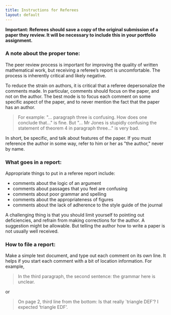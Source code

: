 ```yaml
---
title: Instructions for Referees
layout: default
---
```


**Important: Referees should save a copy of the original submission of a paper they
review. It will be necessary to include this in your portfolio assignment.**

### A note about the proper tone: ###

The peer review process is important for improving the quality of written
mathematical work, but receiving a referee’s report is uncomfortable. The
process is inherently critical and likely negative.

To reduce the strain on authors, it is critical that a referee depersonalize
the comments made. In particular, comments should focus on the paper, and not
on the author. The best mode is to focus each comment on some specific aspect
of the paper, and to never mention the fact that the paper has an author.

> For example: "... paragraph three is confusing. How does one conclude that..."
> is fine. But "... Mr Jones is stupidly confusing the statement of theorem 4
> in paragraph three..." is very bad.

In short, be specific, and talk about features of the paper. If you must
reference the author in some way, refer to him or her as "the author," never
by name.


### What goes in a report: ###

Appropriate things to put in a referee report include:

- comments about the logic of an argument
- comments about passages that you feel are confusing
- comments about poor grammar and spelling
- comments about the appropriateness of figures
- comments about the lack of adherence to the style guide of the journal

A challenging thing is that you should limit yourself to pointing out
deficiencies, and refrain from making corrections for the author. A suggestion
might be allowable. But telling the author how to write a paper is not usually
well received.


### How to file a report: ###

Make a simple text document, and type out each comment on its own line. It helps
if you start each comment with a bit of location information. For example,

> In the third paragraph, the second sentence: the grammar here is unclear.

or

> On page 2, third line from the bottom: Is that really `triangle DEF’? I
> expected ‘triangle EDF’.
